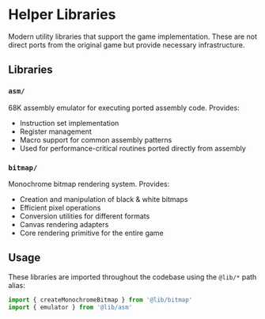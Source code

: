 # Helper Libraries

Modern utility libraries that support the game implementation. These are not direct ports from the original game but provide necessary infrastructure.

## Libraries

### `asm/`

68K assembly emulator for executing ported assembly code. Provides:

- Instruction set implementation
- Register management
- Macro support for common assembly patterns
- Used for performance-critical routines ported directly from assembly

### `bitmap/`

Monochrome bitmap rendering system. Provides:

- Creation and manipulation of black & white bitmaps
- Efficient pixel operations
- Conversion utilities for different formats
- Canvas rendering adapters
- Core rendering primitive for the entire game

## Usage

These libraries are imported throughout the codebase using the `@lib/*` path alias:

```typescript
import { createMonochromeBitmap } from '@lib/bitmap'
import { emulator } from '@lib/asm'
```
